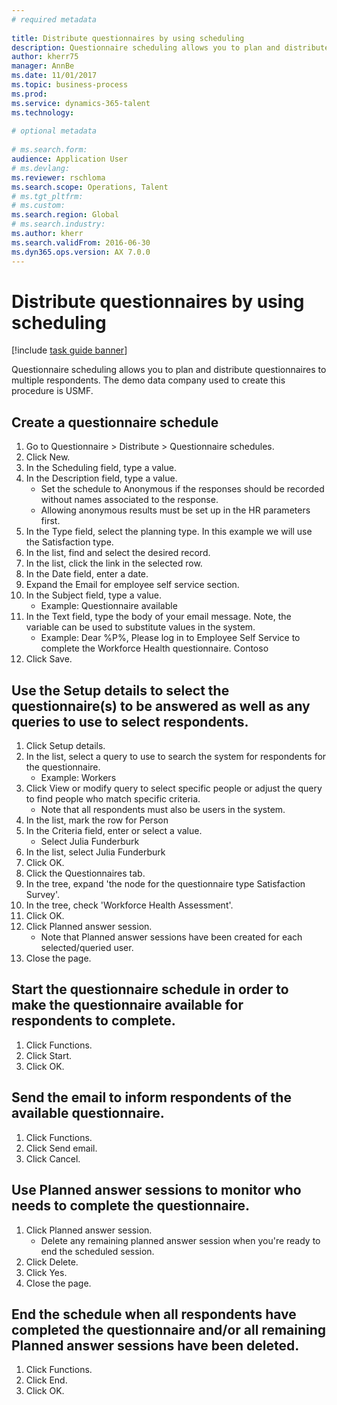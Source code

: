 ```yaml
--- 
# required metadata 
 
title: Distribute questionnaires by using scheduling
description: Questionnaire scheduling allows you to plan and distribute questionnaires to multiple respondents. 
author: kherr75
manager: AnnBe 
ms.date: 11/01/2017
ms.topic: business-process 
ms.prod:  
ms.service: dynamics-365-talent 
ms.technology:  
 
# optional metadata 
 
# ms.search.form:   
audience: Application User 
# ms.devlang:  
ms.reviewer: rschloma
ms.search.scope: Operations, Talent 
# ms.tgt_pltfrm:  
# ms.custom:  
ms.search.region: Global
# ms.search.industry: 
ms.author: kherr
ms.search.validFrom: 2016-06-30 
ms.dyn365.ops.version: AX 7.0.0 
---
```

# Distribute questionnaires by using scheduling

[!include [task guide banner](../../includes/task-guide-banner.md)]

Questionnaire scheduling allows you to plan and distribute questionnaires to multiple respondents. The demo data company used to create this procedure is USMF.


## Create a questionnaire schedule
1. Go to Questionnaire > Distribute > Questionnaire schedules.
2. Click New.
3. In the Scheduling field, type a value.
4. In the Description field, type a value.
    * Set the schedule to Anonymous if the responses should be recorded without names associated to the response.  
    * Allowing anonymous results must be set up in the HR parameters first.  
5. In the Type field, select the planning type.  In this example we will use the Satisfaction type.
6. In the list, find and select the desired record.
7. In the list, click the link in the selected row.
8. In the Date field, enter a date.
9. Expand the Email for employee self service section.
10. In the Subject field, type a value.
    * Example: Questionnaire available  
11. In the Text field, type the body of your email message. Note, the variable can be used to substitute values in the system.
    * Example:   Dear %P%,  Please log in to Employee Self Service to complete the Workforce Health questionnaire.  Contoso  
12. Click Save.

## Use the Setup details to select the questionnaire(s) to be answered as well as any queries to use to select respondents.
1. Click Setup details.
2. In the list, select a query to use to search the system for respondents for the questionnaire.
    * Example: Workers  
3. Click View or modify query to select specific people or adjust the query to find people who match specific criteria.
    * Note that all respondents must also be users in the system.  
4. In the list, mark the row for Person
5. In the Criteria field, enter or select a value.
    * Select Julia Funderburk  
6. In the list, select Julia Funderburk
7. Click OK.
8. Click the Questionnaires tab.
9. In the tree, expand 'the node for the questionnaire type Satisfaction Survey'.
10. In the tree, check 'Workforce Health Assessment'.
11. Click OK.
12. Click Planned answer session.
    * Note that Planned answer sessions have been created for each selected/queried user.  
13. Close the page.

## Start the questionnaire schedule in order to make the questionnaire available for respondents to complete.
1. Click Functions.
2. Click Start.
3. Click OK.

## Send the email to inform respondents of the available questionnaire.
1. Click Functions.
2. Click Send email.
3. Click Cancel.

## Use Planned answer sessions to monitor who needs to complete the questionnaire.
1. Click Planned answer session.
    * Delete any remaining planned answer session when you're ready to end the scheduled session.  
2. Click Delete.
3. Click Yes.
4. Close the page.

## End the schedule when all respondents have completed the questionnaire and/or all remaining Planned answer sessions have been deleted.
1. Click Functions.
2. Click End.
3. Click OK.


